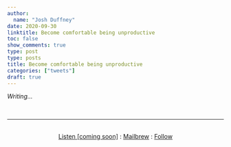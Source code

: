 ```yaml
---
author:
  name: "Josh Duffney"
date: 2020-09-30
linktitle: Become comfortable being unproductive
toc: false
show_comments: true
type: post
type: posts
title: Become comfortable being unproductive
categories: ["tweets"]
draft: true
---
```


_Writing..._

<br>

---

<br>

<div align="center">
<a href="">Listen [coming soon]</a>
:
<a href="https://share.mailbrew.com/joshduffney/josh-duffney-poems-onRnZpkhcLiH">Mailbrew</a>
:
<a href="https://twitter.com/joshduffney">Follow</a>
</div>

<br>